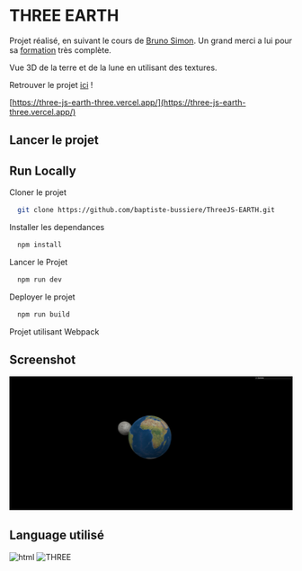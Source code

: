 
# THREE EARTH

Projet réalisé, en suivant le cours de [Bruno Simon](https://bruno-simon.com). Un grand merci a lui pour sa [formation](https://threejs-journey.com/) très complète.

Vue 3D de la terre et de la lune en utilisant des textures. 

Retrouver le projet [ici](https://three-js-earth-three.vercel.app/) ! 

[https://three-js-earth-three.vercel.app/](https://three-js-earth-three.vercel.app/)

## Lancer le projet

## Run Locally

Cloner le projet 

```bash
  git clone https://github.com/baptiste-bussiere/ThreeJS-EARTH.git
```


Installer les dependances

```bash
  npm install
```

Lancer le Projet

```bash
  npm run dev
```


Deployer le projet

```bash
  npm run build
```

Projet utilisant Webpack


## Screenshot
![App Screenshot](https://raw.githubusercontent.com/baptiste-bussiere/THREEJS-EARTH/master/screenshot/screen.png)

## Language utilisé

![html](https://img.shields.io/badge/-Html-E34F26?logo=html5&logoColor=white&style=flat-square)
![THREE](https://img.shields.io/badge/-ThreeJS-000000?logo=three.js&logoColor=white&style=flat-square)
